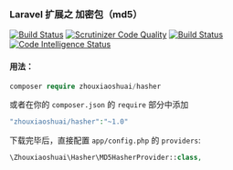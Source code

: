 ### Laravel 扩展之 加密包（md5）
[![Build Status](https://travis-ci.org/xiaoshuaizhou/laravel-package-demo.svg?branch=master)](https://travis-ci.org/xiaoshuaizhou/laravel-package-demo)
[![Scrutinizer Code Quality](https://scrutinizer-ci.com/g/xiaoshuaizhou/laravel-package-demo/badges/quality-score.png?b=master)](https://scrutinizer-ci.com/g/xiaoshuaizhou/laravel-package-demo/?branch=master)
[![Build Status](https://scrutinizer-ci.com/g/xiaoshuaizhou/laravel-package-demo/badges/build.png?b=master)](https://scrutinizer-ci.com/g/xiaoshuaizhou/laravel-package-demo/build-status/master)
[![Code Intelligence Status](https://scrutinizer-ci.com/g/xiaoshuaizhou/laravel-package-demo/badges/code-intelligence.svg?b=master)](https://scrutinizer-ci.com/code-intelligence)
#### 用法：
```php
composer require zhouxiaoshuai/hasher
```
或者在你的 `composer.json` 的 `require` 部分中添加
```php
"zhouxiaoshuai/hasher":"~1.0"
```
下载完毕后，直接配置 `app/config.php` 的 `providers`:
```php
\Zhouxiaoshuai\Hasher\MD5HasherProvider::class,
```